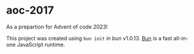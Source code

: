 # aoc-2017

As a prepartion for Advent of code 2023!

This project was created using `bun init` in bun v1.0.13. [Bun](https://bun.sh) is a fast all-in-one JavaScript runtime.

